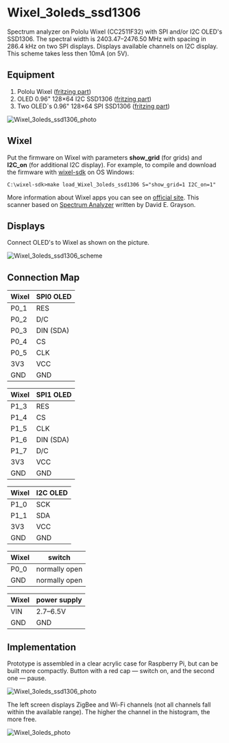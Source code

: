 # Wixel_3oleds_ssd1306

Spectrum analyzer on Pololu Wixel (CC2511F32) with SPI and/or I2C OLED's SSD1306. The spectral width is 2403.47–2476.50 MHz with spacing in 286.4 kHz on two SPI displays. Displays available channels on I2C display. This scheme takes less then 10mA (on 5V).

## Equipment

1. Pololu Wixel ([fritzing part](https://github.com/Oestoidea/oled-spectrum-analizer/blob/master/fritzing-parts/OLED%200.96%20128x64%20I2C%20SSD1306.fzpz))
2. OLED 0.96" 128×64 I2C SSD1306 ([fritzing part](https://github.com/Oestoidea/oled-spectrum-analizer/blob/master/fritzing-parts/OLED%200.96%20128x64%20I2C%20SSD1306.fzpz))
3. Two OLED`s 0.96" 128×64 SPI SSD1306 ([fritzing part](https://github.com/Oestoidea/oled-spectrum-analizer/blob/master/fritzing-parts/OLED%200.96%20128x64%20SPI%20SSD1306.fzpz))

![Wixel_3oleds_ssd1306_photo](https://github.com/Oestoidea/oled-spectrum-analizer/blob/master/Wixel/Wixel_3oleds_ssd1306/pics/Wixel_3oleds_ssd1306_2.png)

## Wixel

Put the firmware on Wixel with parameters __show_grid__ (for grids) and __I2C_on__ (for additional I2C display). For example, to compile and download the firmware with [wixel-sdk](http://pololu.github.io/wixel-sdk/) on OS Windows:

```
C:\wixel-sdk>make load_Wixel_3oleds_ssd1306 S="show_grid=1 I2C_on=1"
```

More information about Wixel apps you can see on [official site](https://www.pololu.com/docs/0J46/10.b). This scanner based on [Spectrum Analyzer](https://github.com/pololu/wixel-sdk/tree/dev/david/analyzer/apps/spectrum_analyzer) written by David E. Grayson.

## Displays

Connect OLED's to Wixel as shown on the picture.

![Wixel_3oleds_ssd1306_scheme](https://github.com/Oestoidea/oled-spectrum-analizer/blob/master/Wixel/Wixel_3oleds_ssd1306/fritzing-scheme/Wixel_3oleds_ssd1306_bb.png)

## Connection Map

| Wixel    | SPI0 OLED     |
| -------- | ------------- |
| P0_1     | RES           |
| P0_2     | D/C           |
| P0_3     | DIN (SDA)     |
| P0_4     | CS            |
| P0_5     | CLK           |
| 3V3      | VCC           |
| GND      | GND           |

| Wixel    | SPI1 OLED     |
| -------- | ------------- |
| P1_3     | RES           |
| P1_4     | CS            |
| P1_5     | CLK           |
| P1_6     | DIN (SDA)     |
| P1_7     | D/C           |
| 3V3      | VCC           |
| GND      | GND           |

| Wixel    | I2C OLED      |
| -------- | ------------- |
| P1_0     | SCK           |
| P1_1     | SDA           |
| 3V3      | VCC           |
| GND      | GND           |

| Wixel    | switch        |
| -------- | ------------- |
| P0_0     | normally open |
| GND      | normally open |

| Wixel    | power supply  |
| -------- | ------------- |
| VIN      | 2.7–6.5V      |
| GND      | GND           |

## Implementation

Prototype is assembled in a clear acrylic case for Raspberry Pi, but can be built more compactly. Button with a red cap — switch on, and the second one — pause.

![Wixel_3oleds_ssd1306_photo](https://github.com/Oestoidea/oled-spectrum-analizer/blob/master/Wixel/Wixel_3oleds_ssd1306/pics/Wixel_3oleds_ssd1306_4.png)

The left screen displays ZigBee and Wi-Fi channels (not all channels fall within the available range). The higher the channel in the histogram, the more free.

![Wixel_3oleds_photo](https://github.com/Oestoidea/oled-spectrum-analizer/blob/master/Wixel/Wixel_3oleds_ssd1306/pics/Wixel_3oleds_ssd1306_3.png)
